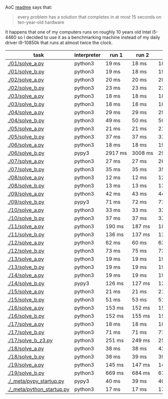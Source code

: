 AoC [readme](https://adventofcode.com/2024/about) says that:
> every problem has a solution that completes in at most 15 seconds on ten-year-old hardware

It happens that one of my computers runs on roughly 10 years old Intel i5-4460 so I decided to use it as a benchmarking machine instead of my daily driver i9-10850k that runs at almost twice the clock.

|task|interpreter|run 1|run 2|run 3|run 4|run 5|avg|
|----|-----------|-----|-----|-----|-----|-----|---|
| [./01/solve_a.py](./01/solve_a.py) | python3 | 19 ms | 18 ms | 18 ms | 19 ms | 18 ms | **18 ms** |
| [./01/solve_b.py](./01/solve_b.py) | python3 | 19 ms | 18 ms | 19 ms | 19 ms | 19 ms | **18 ms** |
| [./02/solve_a.py](./02/solve_a.py) | python3 | 20 ms | 20 ms | 20 ms | 20 ms | 20 ms | **20 ms** |
| [./02/solve_b.py](./02/solve_b.py) | python3 | 23 ms | 23 ms | 23 ms | 23 ms | 23 ms | **23 ms** |
| [./03/solve_a.py](./03/solve_a.py) | python3 | 18 ms | 18 ms | 18 ms | 18 ms | 18 ms | **18 ms** |
| [./03/solve_b.py](./03/solve_b.py) | python3 | 18 ms | 18 ms | 18 ms | 18 ms | 18 ms | **18 ms** |
| [./04/solve_a.py](./04/solve_a.py) | python3 | 29 ms | 29 ms | 29 ms | 29 ms | 29 ms | **29 ms** |
| [./04/solve_b.py](./04/solve_b.py) | python3 | 49 ms | 50 ms | 50 ms | 50 ms | 50 ms | **49 ms** |
| [./05/solve_a.py](./05/solve_a.py) | python3 | 21 ms | 21 ms | 21 ms | 21 ms | 21 ms | **21 ms** |
| [./05/solve_b.py](./05/solve_b.py) | python3 | 37 ms | 37 ms | 37 ms | 36 ms | 37 ms | **36 ms** |
| [./06/solve_a.py](./06/solve_a.py) | python3 | 18 ms | 18 ms | 19 ms | 19 ms | 18 ms | **18 ms** |
| [./06/solve_b.py](./06/solve_b.py) | pypy3 | 2917 ms | 3008 ms | 2921 ms | 2960 ms | 3181 ms | **2997 ms** |
| [./07/solve_a.py](./07/solve_a.py) | python3 | 27 ms | 27 ms | 26 ms | 26 ms | 26 ms | **26 ms** |
| [./07/solve_b.py](./07/solve_b.py) | python3 | 35 ms | 35 ms | 35 ms | 35 ms | 35 ms | **35 ms** |
| [./08/solve_a.py](./08/solve_a.py) | python3 | 12 ms | 12 ms | 12 ms | 12 ms | 12 ms | **12 ms** |
| [./08/solve_b.py](./08/solve_b.py) | python3 | 13 ms | 13 ms | 13 ms | 13 ms | 13 ms | **13 ms** |
| [./09/solve_a.py](./09/solve_a.py) | python3 | 42 ms | 43 ms | 44 ms | 43 ms | 45 ms | **43 ms** |
| [./09/solve_b.py](./09/solve_b.py) | pypy3 | 71 ms | 72 ms | 71 ms | 72 ms | 71 ms | **71 ms** |
| [./10/solve_a.py](./10/solve_a.py) | python3 | 33 ms | 33 ms | 33 ms | 33 ms | 33 ms | **33 ms** |
| [./10/solve_b.py](./10/solve_b.py) | python3 | 37 ms | 37 ms | 37 ms | 37 ms | 37 ms | **37 ms** |
| [./11/solve_a.py](./11/solve_a.py) | python3 | 190 ms | 187 ms | 186 ms | 189 ms | 190 ms | **188 ms** |
| [./11/solve_b.py](./11/solve_b.py) | python3 | 136 ms | 137 ms | 137 ms | 135 ms | 135 ms | **136 ms** |
| [./12/solve_a.py](./12/solve_a.py) | python3 | 62 ms | 60 ms | 63 ms | 61 ms | 60 ms | **61 ms** |
| [./12/solve_b.py](./12/solve_b.py) | python3 | 73 ms | 75 ms | 73 ms | 74 ms | 78 ms | **74 ms** |
| [./13/solve_a.py](./13/solve_a.py) | python3 | 19 ms | 19 ms | 19 ms | 19 ms | 19 ms | **19 ms** |
| [./13/solve_b.py](./13/solve_b.py) | python3 | 19 ms | 19 ms | 19 ms | 19 ms | 19 ms | **19 ms** |
| [./14/solve_a.py](./14/solve_a.py) | python3 | 19 ms | 19 ms | 19 ms | 19 ms | 19 ms | **19 ms** |
| [./14/solve_b.py](./14/solve_b.py) | pypy3 | 126 ms | 127 ms | 126 ms | 127 ms | 128 ms | **126 ms** |
| [./15/solve_a.py](./15/solve_a.py) | python3 | 21 ms | 21 ms | 21 ms | 21 ms | 22 ms | **21 ms** |
| [./15/solve_b.py](./15/solve_b.py) | python3 | 51 ms | 53 ms | 51 ms | 50 ms | 50 ms | **51 ms** |
| [./16/solve_a.py](./16/solve_a.py) | python3 | 153 ms | 152 ms | 156 ms | 153 ms | 154 ms | **153 ms** |
| [./16/solve_b.py](./16/solve_b.py) | python3 | 152 ms | 155 ms | 152 ms | 155 ms | 156 ms | **154 ms** |
| [./17/solve_a.py](./17/solve_a.py) | python3 | 18 ms | 18 ms | 18 ms | 18 ms | 18 ms | **18 ms** |
| [./17/solve_b.py](./17/solve_b.py) | python3 | 71 ms | 71 ms | 71 ms | 71 ms | 70 ms | **70 ms** |
| [./17/solve_b_z3.py](./17/solve_b_z3.py) | python3 | 251 ms | 249 ms | 255 ms | 253 ms | 248 ms | **251 ms** |
| [./18/solve_a.py](./18/solve_a.py) | python3 | 38 ms | 38 ms | 43 ms | 43 ms | 41 ms | **40 ms** |
| [./18/solve_b.py](./18/solve_b.py) | python3 | 38 ms | 39 ms | 39 ms | 39 ms | 39 ms | **38 ms** |
| [./19/solve_a.py](./19/solve_a.py) | python3 | 145 ms | 147 ms | 144 ms | 144 ms | 143 ms | **144 ms** |
| [./19/solve_b.py](./19/solve_b.py) | python3 | 669 ms | 684 ms | 671 ms | 667 ms | 668 ms | **671 ms** |
| [./_meta/pypy_startup.py](./_meta/pypy_startup.py) | pypy3 | 40 ms | 39 ms | 40 ms | 40 ms | 40 ms | **39 ms** |
| [./_meta/python_startup.py](./_meta/python_startup.py) | python3 | 17 ms | 17 ms | 17 ms | 17 ms | 17 ms | **17 ms** |
